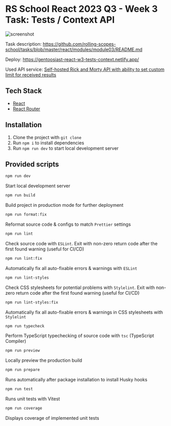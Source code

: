 # RS School React 2023 Q3 - Week 3 Task: Tests / Context API

![screenshot](https://i.imgur.com/YDI5cEH.jpg)

Task description: <https://github.com/rolling-scopes-school/tasks/blob/master/react/modules/module03/README.md>

Deploy: <https://gentoosiast-react-w3-tests-context.netlify.app/>

Used API service: [Self-hosted Rick and Morty API with ability to set custom limit for received results](https://rickandmortyapi-sigma.vercel.app/api/character/)

## Tech Stack

- [React](https://react.dev)
- [React Router](https://reactrouter.com)

## Installation

1. Clone the project with `git clone`
2. Run `npm i` to install dependencies
3. Run `npm run dev` to start local development server

## Provided scripts

```sh
npm run dev
```

Start local development server

```sh
npm run build
```

Build project in production mode for further deployment

```sh
npm run format:fix
```

Reformat source code & configs to match `Prettier` settings

```sh
npm run lint
```

Check source code with `ESLint`. Exit with non-zero return code after the first found warning (useful for CI/CD)

```sh
npm run lint:fix
```

Automatically fix all auto-fixable errors & warnings with `ESLint`

```sh
npm run lint-styles
```

Check CSS stylesheets for potential problems with `Stylelint`. Exit with non-zero return code after the first found warning (useful for CI/CD)

```sh
npm run lint-styles:fix
```

Automatically fix all auto-fixable errors & warnings in CSS stylesheets with `Stylelint`

```sh
npm run typecheck
```

Perform TypeScript typechecking of source code with `tsc` (TypeScript Compiler)

```sh
npm run preview
```

Locally preview the production build

```sh
npm run prepare
```

Runs automatically after package installation to install Husky hooks

```sh
npm run test
```

Runs unit tests with Vitest

```sh
npm run coverage
```

Displays coverage of implemented unit tests
